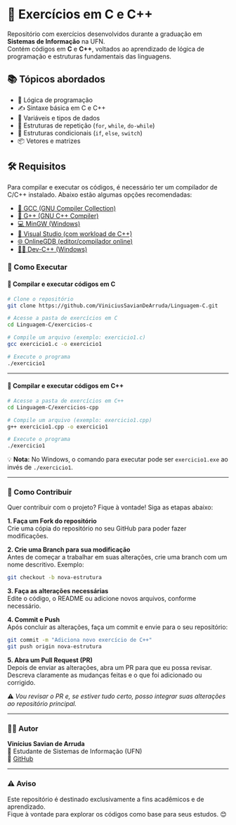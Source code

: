 # 🧩 Exercícios em C e C++

Repositório com exercícios desenvolvidos durante a graduação em **Sistemas de Informação** na UFN.  
Contém códigos em **C** e **C++**, voltados ao aprendizado de lógica de programação e estruturas fundamentais das linguagens.

## 📚 Tópicos abordados

- 🧠 Lógica de programação  
- ✍️ Sintaxe básica em C e C++  
- 🔢 Variáveis e tipos de dados  
- 🔁 Estruturas de repetição (`for`, `while`, `do-while`) 
- 🔀 Estruturas condicionais (`if`, `else`, `switch`)  
- 📦 Vetores e matrizes  

## 🛠️ Requisitos

Para compilar e executar os códigos, é necessário ter um compilador de C/C++ instalado. Abaixo estão algumas opções recomendadas:

- [🔧 GCC (GNU Compiler Collection)](https://gcc.gnu.org/install/)  
- [🔧 G++ (GNU C++ Compiler)](https://gcc.gnu.org/install/)  
- [💻 MinGW (Windows)](https://sourceforge.net/projects/mingw/)  
- [🧰 Visual Studio (com workload de C++)](https://visualstudio.microsoft.com/pt-br/)  
- [🌐 OnlineGDB (editor/compilador online)](https://www.onlinegdb.com/)  
- [👨‍💻 Dev-C++ (Windows)](https://sourceforge.net/projects/orwelldevcpp/)  


### 🚀 Como Executar

#### 🔹 Compilar e executar códigos em C

```bash
# Clone o repositório
git clone https://github.com/ViniciusSavianDeArruda/Linguagem-C.git

# Acesse a pasta de exercícios em C
cd Linguagem-C/exercicios-c

# Compile um arquivo (exemplo: exercicio1.c)
gcc exercicio1.c -o exercicio1

# Execute o programa
./exercicio1
```

---

#### 🔸 Compilar e executar códigos em C++

```bash
# Acesse a pasta de exercícios em C++
cd Linguagem-C/exercicios-cpp

# Compile um arquivo (exemplo: exercicio1.cpp)
g++ exercicio1.cpp -o exercicio1

# Execute o programa
./exercicio1
```

💡 **Nota:** No Windows, o comando para executar pode ser `exercicio1.exe` ao invés de `./exercicio1`.

---

### 🤝 Como Contribuir

Quer contribuir com o projeto? Fique à vontade! Siga as etapas abaixo:

**1. Faça um Fork do repositório**  
Crie uma cópia do repositório no seu GitHub para poder fazer modificações.

**2. Crie uma Branch para sua modificação**  
Antes de começar a trabalhar em suas alterações, crie uma branch com um nome descritivo. Exemplo:

```bash
git checkout -b nova-estrutura
```

**3. Faça as alterações necessárias**  
Edite o código, o README ou adicione novos arquivos, conforme necessário.

**4. Commit e Push**  
Após concluir as alterações, faça um commit e envie para o seu repositório:

```bash
git commit -m "Adiciona novo exercício de C++"
git push origin nova-estrutura
```

**5. Abra um Pull Request (PR)**  
Depois de enviar as alterações, abra um PR para que eu possa revisar. Descreva claramente as mudanças feitas e o que foi adicionado ou corrigido.

⚠️ *Vou revisar o PR e, se estiver tudo certo, posso integrar suas alterações ao repositório principal.*

---

### 👨‍💻 Autor

**Vinícius Savian de Arruda**  
📘 Estudante de Sistemas de Informação (UFN)  
🔗 [GitHub](https://github.com/ViniciusSavianDeArruda)

---

### ⚠️ Aviso

Este repositório é destinado exclusivamente a fins acadêmicos e de aprendizado.  
Fique à vontade para explorar os códigos como base para seus estudos. 😊


